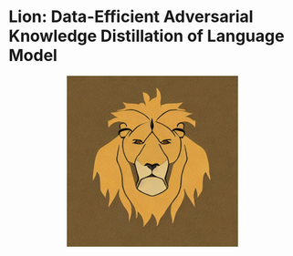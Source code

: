 # Lion: Data-Efficient Adversarial Knowledge Distillation of Language Model

<p align="center" width="100%">
<a ><img src="pics/Lion.jpg" alt="Lion" style="width: 20%; min-width: 300px; display: block; margin: auto;"></a>
</p>

